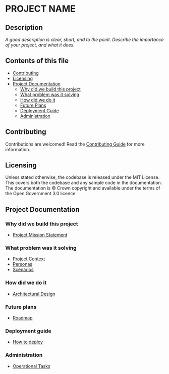 # PROJECT NAME 

## Description
*A good description is clear, short, and to the point. Describe the importance of your project, and what it does.*

## Contents of this file

- [Contributing](#Contributing)
- [Licensing](#Licensing)
- [Project Documentation](#project-documentation)
    - [Why did we build this project](#why-did-we-build-this-project)
    - [What problem was it solving](#what-problem-was-it-solving)
    - [How did we do it](#how-did-we-do-it)
    - [Future Plans](#future-plans)
    - [Deployment Guide](#deployment-guide)
    - [Administration](#administration)

## Contributing

Contributions are welcomed! Read the [Contributing Guide](./docs/CONTRIBUTING.MD) for more information.

## Licensing

Unless stated otherwise, the codebase is released under the MIT License. This covers both the codebase and any sample code in the documentation. The documentation is © Crown copyright and available under the terms of the Open Government 3.0 licence.

## Project Documentation

### Why did we build this project

- [Project Mission Statement](./docs/mission.md)

### What problem was it solving

- [Project Context](./docs/context/Index.md)
- [Personas](./docs/context/personas.md)
- [Scenarios](./docs/context/scenarios.md)

### How did we do it

- [Architectural Design](./docs/architectural-design/Index.md)

### Future plans

- [Roadmap](./docs/roadmap/Index.md)

### Deployment guide

- [How to deploy](./docs/deployment/Index.md)

### Administration

- [Operational Tasks](./docs/administration/Index.md)

